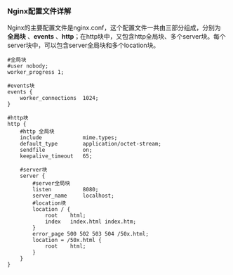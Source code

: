 ### Nginx配置文件详解

Nginx的主要配置文件是nginx.conf，这个配置文件一共由三部分组成，分别为 **全局块** 、**events** 、**http**；在http块中，又包含http全局块、多个server块。每个server块中，可以包含server全局块和多个location块。



```nginx
#全局块
#user nobody;
worker_progress 1;

#events块
events {
	worker_connections	1024;
}

#http块
http {
	#http 全局块
	include				mime.types;
	default_type		application/octet-stream;
	sendfile			on;
	keepalive_timeout	65;
    
    #server块
    server {
        #server全局块
        listen			8080;
        server_name 	localhost;
        #location块
        location / {
            root	html;
            index	index.html index.htm;
        }
        error_page 500 502 503 504 /50x.html;
        location = /50x.html {
            root	html;
        }
    }
}
```

